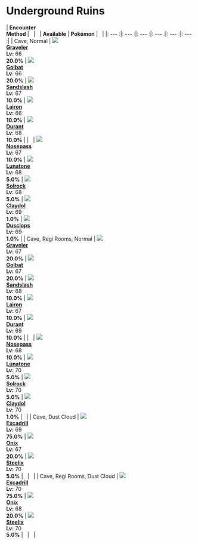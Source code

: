 # Underground Ruins

| __Encounter<br>Method__ | &nbsp; | &nbsp; | __Available__ | __Pokémon__ | &nbsp; |
|: --- :|: --- :|: --- :|: --- :|: --- :|: --- :|
| Cave, Normal | ![][75] <br> __[Graveler]__ <br> __Lv:__ 66 <br> __20.0%__ | ![][42] <br> __[Golbat]__ <br> __Lv:__ 66 <br> __20.0%__ | ![][28] <br> __[Sandslash]__ <br> __Lv:__ 67 <br> __10.0%__ | ![][305] <br> __[Lairon]__ <br> __Lv:__ 66 <br> __10.0%__ | ![][632] <br> __[Durant]__ <br> __Lv:__ 68 <br> __10.0%__ |
| &nbsp; | ![][299] <br> __[Nosepass]__ <br> __Lv:__ 67 <br> __10.0%__ | ![][337] <br> __[Lunatone]__ <br> __Lv:__ 68 <br> __5.0%__ | ![][338] <br> __[Solrock]__ <br> __Lv:__ 68 <br> __5.0%__ | ![][344] <br> __[Claydol]__ <br> __Lv:__ 69 <br> __1.0%__ | ![][356] <br> __[Dusclops]__ <br> __Lv:__ 69 <br> __1.0%__ |
| Cave, Regi Rooms, Normal | ![][75] <br> __[Graveler]__ <br> __Lv:__ 67 <br> __20.0%__ | ![][42] <br> __[Golbat]__ <br> __Lv:__ 67 <br> __20.0%__ | ![][28] <br> __[Sandslash]__ <br> __Lv:__ 68 <br> __10.0%__ | ![][305] <br> __[Lairon]__ <br> __Lv:__ 67 <br> __10.0%__ | ![][632] <br> __[Durant]__ <br> __Lv:__ 69 <br> __10.0%__ |
| &nbsp; | ![][299] <br> __[Nosepass]__ <br> __Lv:__ 68 <br> __10.0%__ | ![][337] <br> __[Lunatone]__ <br> __Lv:__ 70 <br> __5.0%__ | ![][338] <br> __[Solrock]__ <br> __Lv:__ 70 <br> __5.0%__ | ![][344] <br> __[Claydol]__ <br> __Lv:__ 70 <br> __1.0%__ | &nbsp; |
| Cave, Dust Cloud | ![][530] <br> __[Excadrill]__ <br> __Lv:__ 69 <br> __75.0%__ | ![][95] <br> __[Onix]__ <br> __Lv:__ 67 <br> __20.0%__ | ![][208] <br> __[Steelix]__ <br> __Lv:__ 70 <br> __5.0%__ | &nbsp; | &nbsp; |
| Cave, Regi Rooms, Dust Cloud | ![][530] <br> __[Excadrill]__ <br> __Lv:__ 70 <br> __75.0%__ | ![][95] <br> __[Onix]__ <br> __Lv:__ 68 <br> __20.0%__ | ![][208] <br> __[Steelix]__ <br> __Lv:__ 70 <br> __5.0%__ | &nbsp; | &nbsp; |


[75]: ../img/animated/75.gif
[Graveler]: ../pokemons/075/
[42]: ../img/animated/42.gif
[Golbat]: ../pokemons/042/
[28]: ../img/animated/28.gif
[Sandslash]: ../pokemons/028/
[305]: ../img/animated/305.gif
[Lairon]: ../pokemons/305/
[632]: ../img/animated/632.gif
[Durant]: ../pokemons/632/
[299]: ../img/animated/299.gif
[Nosepass]: ../pokemons/299/
[337]: ../img/animated/337.gif
[Lunatone]: ../pokemons/337/
[338]: ../img/animated/338.gif
[Solrock]: ../pokemons/338/
[344]: ../img/animated/344.gif
[Claydol]: ../pokemons/344/
[356]: ../img/animated/356.gif
[Dusclops]: ../pokemons/356/
[530]: ../img/animated/530.gif
[Excadrill]: ../pokemons/530/
[95]: ../img/animated/95.gif
[Onix]: ../pokemons/095/
[208]: ../img/animated/208.gif
[Steelix]: ../pokemons/208/